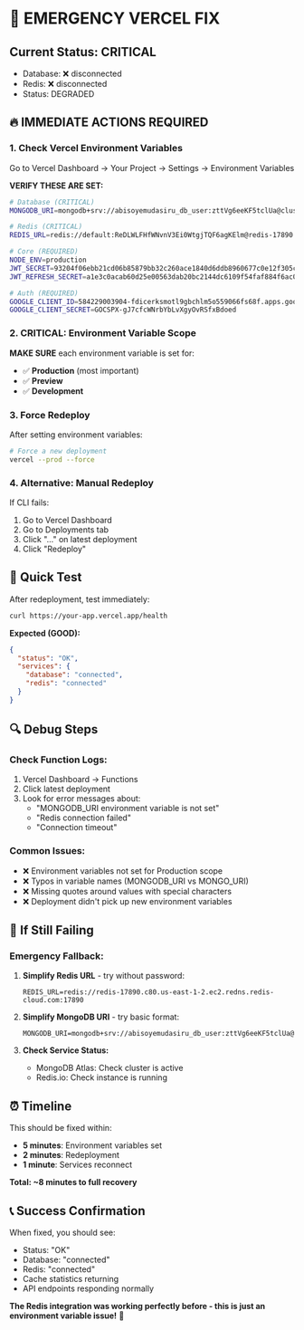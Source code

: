 # 🚨 EMERGENCY VERCEL FIX

## Current Status: CRITICAL
- Database: ❌ disconnected
- Redis: ❌ disconnected  
- Status: DEGRADED

## 🔥 IMMEDIATE ACTIONS REQUIRED

### 1. **Check Vercel Environment Variables**

Go to Vercel Dashboard → Your Project → Settings → Environment Variables

**VERIFY THESE ARE SET:**

```bash
# Database (CRITICAL)
MONGODB_URI=mongodb+srv://abisoyemudasiru_db_user:zttVg6eeKF5tclUa@cluster0.fudbdiq.mongodb.net/tourlicity?retryWrites=true&w=majority

# Redis (CRITICAL) 
REDIS_URL=redis://default:ReDLWLFHfWNvnV3Ei0WtgjTQF6agKElm@redis-17890.c80.us-east-1-2.ec2.redns.redis-cloud.com:17890

# Core (REQUIRED)
NODE_ENV=production
JWT_SECRET=93204f06ebb21cd06b85879bb32c260ace1840d6ddb8960677c0e12f305c134981b0ba54c72698c4da7c175bdd794ab12e6ea24508e6ba58b759ecd2e224ab88
JWT_REFRESH_SECRET=a1e3c0acab60d25e00563dab20bc2144dc6109f54faf884f6ac09d238969656fe2abb7a7a9fd2874c90efe49023da2a131f321be9a3357fc6aa3984f01bd8ea6

# Auth (REQUIRED)
GOOGLE_CLIENT_ID=584229003904-fdicerksmotl9gbchlm5o559066fs68f.apps.googleusercontent.com
GOOGLE_CLIENT_SECRET=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
```

### 2. **CRITICAL: Environment Variable Scope**

**MAKE SURE** each environment variable is set for:
- ✅ **Production** (most important)
- ✅ **Preview** 
- ✅ **Development**

### 3. **Force Redeploy**

After setting environment variables:

```bash
# Force a new deployment
vercel --prod --force
```

### 4. **Alternative: Manual Redeploy**

If CLI fails:
1. Go to Vercel Dashboard
2. Go to Deployments tab
3. Click "..." on latest deployment
4. Click "Redeploy"

## 🧪 Quick Test

After redeployment, test immediately:

```bash
curl https://your-app.vercel.app/health
```

**Expected (GOOD):**
```json
{
  "status": "OK",
  "services": {
    "database": "connected",
    "redis": "connected"
  }
}
```

## 🔍 Debug Steps

### Check Function Logs:
1. Vercel Dashboard → Functions
2. Click latest deployment
3. Look for error messages about:
   - "MONGODB_URI environment variable is not set"
   - "Redis connection failed"
   - "Connection timeout"

### Common Issues:
- ❌ Environment variables not set for Production scope
- ❌ Typos in variable names (MONGODB_URI vs MONGO_URI)
- ❌ Missing quotes around values with special characters
- ❌ Deployment didn't pick up new environment variables

## 🚨 If Still Failing

### Emergency Fallback:
1. **Simplify Redis URL** - try without password:
   ```
   REDIS_URL=redis://redis-17890.c80.us-east-1-2.ec2.redns.redis-cloud.com:17890
   ```

2. **Simplify MongoDB URI** - try basic format:
   ```
   MONGODB_URI=mongodb+srv://abisoyemudasiru_db_user:zttVg6eeKF5tclUa@cluster0.fudbdiq.mongodb.net/tourlicity
   ```

3. **Check Service Status:**
   - MongoDB Atlas: Check cluster is active
   - Redis.io: Check instance is running

## ⏰ Timeline

This should be fixed within:
- **5 minutes**: Environment variables set
- **2 minutes**: Redeployment
- **1 minute**: Services reconnect

**Total: ~8 minutes to full recovery**

## 📞 Success Confirmation

When fixed, you should see:
- Status: "OK" 
- Database: "connected"
- Redis: "connected"
- Cache statistics returning
- API endpoints responding normally

**The Redis integration was working perfectly before - this is just an environment variable issue!** 🚀